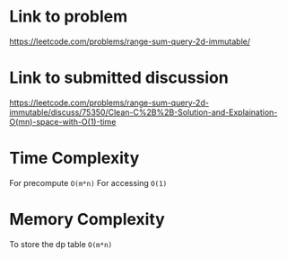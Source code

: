 # Link to problem
https://leetcode.com/problems/range-sum-query-2d-immutable/

# Link to submitted discussion
https://leetcode.com/problems/range-sum-query-2d-immutable/discuss/75350/Clean-C%2B%2B-Solution-and-Explaination-O(mn)-space-with-O(1)-time

# Time Complexity
For precompute `O(m*n)`
For accessing `O(1)`

# Memory Complexity
To store the dp table `O(m*n)`
